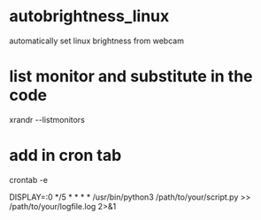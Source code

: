 # autobrightness_linux
automatically set linux brightness from webcam


# list monitor and substitute in the code

xrandr --listmonitors

# add in cron tab

crontab -e

DISPLAY=:0
*/5 * * * * /usr/bin/python3 /path/to/your/script.py >> /path/to/your/logfile.log 2>&1
